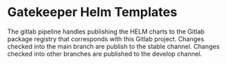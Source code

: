 # Gatekeeper Helm Templates

The gitlab pipeline handles publishing the HELM charts to the Gitlab package registry that corresponds with this Gitlab project. Changes checked into the main branch are publish to the stable channel. Changes checked into other branches are published to the develop channel.
